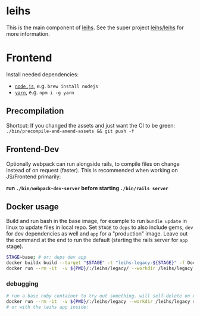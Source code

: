# leihs

This is the main component of [leihs](https://github.com/leihs). See the
super project [leihs/leihs](https://github.com/leihs/leihs) for more
information.

# Frontend

Install needed dependencies:

- [`node.js`](https://nodejs.org/en/download/), e.g. `brew install nodejs`
- [`yarn`](https://yarnpkg.com/en/docs/install), e.g. `npm i -g yarn`

## Precompilation

Shortcut: If you changed the assets and just want the CI to be green:
`./bin/precompile-and-amend-assets && git push -f`

## Frontend-Dev

Optionally webpack can run alongside rails, to compile files on change
instead of on request (faster).
This is recommended when working on JS/Frontend primarily:

**run `./bin/webpack-dev-server` before starting `./bin/rails server`**

## Docker usage

Build and run bash in the base image, for example to run `bundle update` in linux to update files in local repo.
Set `STAGE` to `deps` to also include gems, `dev` for dev dependencies as well and `app` for a "production" image.
Leave out the command at the end to run the default (starting the rails server for `app` stage).

```bash
STAGE=base; # or: deps dev app
docker buildx build --target "$STAGE" -t "leihs-legacy-${STAGE}" -f Dockerfile . && \
docker run --rm -it  -v ${PWD}/:/leihs/legacy/ --workdir /leihs/legacy "leihs-legacy-${STAGE}" /bin/bash
```

### debugging

```bash
# run a base ruby container to try out something. will self-delete on exit.
docker run --rm -it  -v ${PWD}/:/leihs/legacy --workdir /leihs/legacy ruby:2.7.5-bullseye /bin/bash
# or with the leihs app inside:
```
